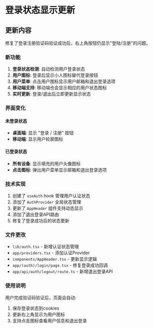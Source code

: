 # 登录状态显示更新

## 更新内容

修复了登录注册验证码验证成功后，右上角按钮仍显示"登陆/注册"的问题。

### 新功能

1. **登录状态检测**: 自动检测用户登录状态
2. **用户图标**: 登录后显示小人图标替代登录按钮
3. **用户菜单**: 点击用户图标显示用户邮箱和退出登录选项
4. **移动端支持**: 移动端也会显示相应的用户状态图标
5. **实时更新**: 登录/退出后立即更新显示状态

### 界面变化

#### 未登录状态
- **桌面端**: 显示 "登录 / 注册" 按钮
- **移动端**: 显示用户轮廓图标

#### 已登录状态  
- **所有设备**: 显示填充的用户头像图标
- **点击图标**: 弹出用户菜单显示邮箱和退出登录选项

### 技术实现

1. 创建了 `useAuth` hook 管理用户认证状态
2. 添加了 `AuthProvider` 全局状态管理
3. 更新了 `AppHeader` 组件支持动态显示
4. 添加了退出登录API路由
5. 修复了登录成功后的状态更新

### 文件更改

- `lib/auth.tsx` - 新增认证状态管理
- `app/providers.tsx` - 添加认证Provider
- `components/AppHeader.tsx` - 更新显示逻辑
- `app/(auth)/login/page.tsx` - 修复登录成功回调
- `app/api/auth/logout/route.ts` - 新增退出登录API

### 使用说明

用户完成验证码验证后，页面会自动:
1. 保存登录状态到cookies
2. 更新右上角显示为用户图标
3. 支持点击图标查看用户信息和退出登录